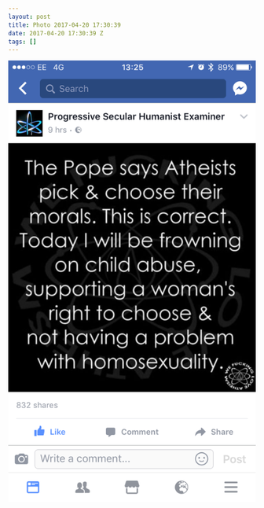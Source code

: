 ```yaml
---
layout: post
title: Photo 2017-04-20 17:30:39
date: 2017-04-20 17:30:39 Z
tags: []
---
```

![](/media/2017/04/159795395370.png)
